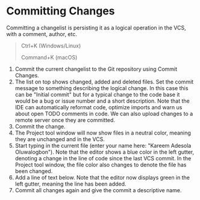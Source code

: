 # Committing Changes

Committing a changelist is persisting it as a logical operation in the VCS, with a comment, author, etc.

> Ctrl+K (Windows/Linux)
>
> Command+K (macOS)

1. Commit the current changelist to the Git repository using Commit Changes.
2. The list on top shows changed, added and deleted files.
   Set the commit message to something describing the logical change.
   In this case this can be "Initial commit" but for a typical change to the code base it would be a bug or issue
   number and a short description.
   Note that the IDE can automatically reformat code, optimize imports and warn us about open TODO comments in code.
   We can also upload changes to a remote server once they are committed.
3. Commit the change.
4. The Project tool window will now show files in a neutral color, meaning they are unchanged and in the VCS.
5. Start typing in the current file (enter your name here: "Kareem Adesola Oluwalogbon"). Note that the editor shows a blue color
   in the left gutter, denoting a change in the line of code since the last VCS commit.
   In the Project tool window, the file color also changes to denote the file has been changed.
6. Add a line of text below. Note that the editor now displays green in the left gutter, meaning the line has been added.
7. Commit all changes again and give the commit a descriptive name.
